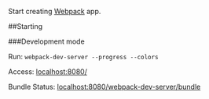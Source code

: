 Start creating [Webpack](http://webpack.github.io/) app.


##Starting

###Development mode

Run: ` webpack-dev-server --progress --colors `

Access: [localhost:8080/](http://localhost:8080/)

Bundle Status: [localhost:8080/webpack-dev-server/bundle](http://localhost:8080/webpack-dev-server/bundle)
